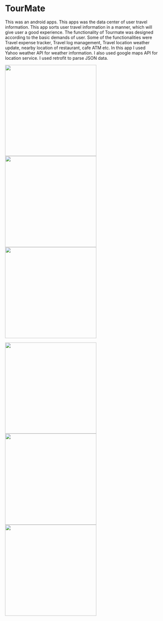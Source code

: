# TourMate
This was an android apps. This apps was the data center of user travel information. 
This app sorts user travel information in a manner, which will give user a good experience. 
The functionality of Tourmate was designed according to the basic demands of user. 
Some of the functionalities were Travel expense tracker, Travel log management, Travel location weather update, nearby location of restaurant, cafe ATM etc.
In this app I used Yahoo weather API for weather information. I also used google maps API for location service. I used retrofit to parse JSON data.

<img src="https://github.com/ishtiaque-pial/TourMate/blob/master/Images/1.png" width="300"> <img src="https://github.com/ishtiaque-pial/TourMate/blob/master/Images/2.png" width="300"> <img src="https://github.com/ishtiaque-pial/TourMate/blob/master/Images/3.png" width="300">

<img src="https://github.com/ishtiaque-pial/TourMate/blob/master/Images/3.png" width="300"> <img src="https://github.com/ishtiaque-pial/TourMate/blob/master/Images/4.png" width="300"> <img src="https://github.com/ishtiaque-pial/TourMate/blob/master/Images/3.png" width="300">
